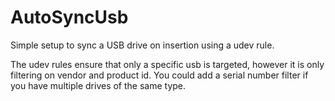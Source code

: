 # AutoSyncUsb
Simple setup to sync a USB drive on insertion using a udev rule.

The udev rules ensure that only a specific usb is targeted, however it is only filtering on vendor and product id. You could add a serial number filter if you have multiple drives of the same type.

